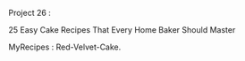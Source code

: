 Project 26 :

25 Easy Cake Recipes That Every Home Baker Should Master

MyRecipes : Red-Velvet-Cake.

